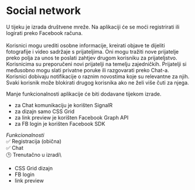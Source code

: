 # Social network

U tijeku je izrada društvene mreže. Na aplikaciji će se moći registrirati ili logirati preko Facebook računa.\
</br>
Korisnici mogu urediti osobne informacije, kreirati objave te dijeliti fotografije i video sadržaje s prijateljima. Oni mogu tražiti nove prijatelje preko polja za unos te poslati zahtjev drugom korisniku za prijateljstvo.
Korisnicima su preporučeni novi prijatelji na temelju zajedničkih.
Prijatelji si međusobno mogu slati privatne poruke ili razgovarati preko Chat-a.
Korisnici dobivaju notifikacije o raznim novostima koje su relevantne za njih.
Svaki korisnik može blokirati drugog korisnika ako ne želi više čuti za njega.

Manje funkcionalnosti aplikacije će biti dodavane tijekom izrade.
</br>
* za Chat komunikaciju je korišten SignalR
* za dizajn samo CSS Grid
* za link preview je korišten Facebook Graph API
* za FB login je korišten Facebook SDK 

*Funkcionalnosti*\
:white_check_mark: Registracija (obična)\
:white_check_mark: Chat\
:clock3: Trenutačno u izradi\
* CSS Grid dizajn
* FB login
* link preview
